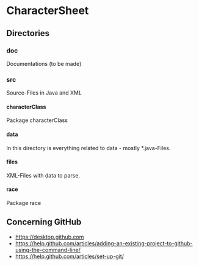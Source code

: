 # CharacterSheet

## Directories 
### doc
Documentations (to be made)
### src
Source-Files in Java and XML 
#### characterClass
Package characterClass 
#### data
In this directory is everything related to data - mostly *.java-Files. 
#### files
XML-Files with data to parse. 
#### race
Package race

## Concerning GitHub
* https://desktop.github.com
* https://help.github.com/articles/adding-an-existing-project-to-github-using-the-command-line/
* https://help.github.com/articles/set-up-git/
